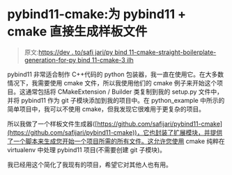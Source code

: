 # pybind11-cmake:为 pybind11 + cmake 直接生成样板文件

> 原文:[https://dev . to/safi jari/py bind 11-cmake-straight-boilerplate-generation-for-py bind 11-cmake-3 ilh](https://dev.to/safijari/pybind11-cmake-straightforward-boilerplate-generation-for-pybind11-cmake-3ilh)

pybind11 非常适合制作 C++代码的 python 包装器，我一直在使用它。在大多数情况下，我需要使用 cmake 文件，所以我使用他们的 cmake 例子来开始这个项目。这通常包括将 CMakeExtension / Builder 类复制到我的 setup.py 文件中，并将 pybind11 作为 git 子模块添加到我的项目中。在 python_example 中所示的简单项目中，我可以不使用 cmake，但我发现它很难用于更复杂的项目。

所以我做了一个样板文件生成器([https://github.com/safijari/pybind11-cmake](https://github.com/safijari/pybind11-cmake))，它也封装了扩展模块，并提供了一个脚本来生成您开始一个项目所需的所有文件。这允许您使用 cmake 纯粹在 virtualenv 中处理 pybind11 项目(不需要创建 git 子模块)。

我已经用这个简化了我现有的项目，希望它对其他人也有用。